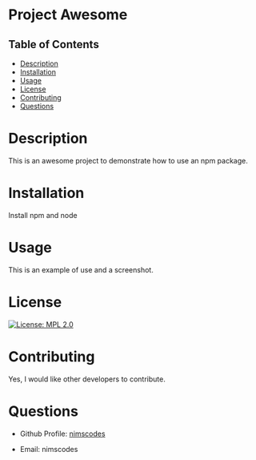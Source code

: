 # Project Awesome

## Table of Contents

- [Description](#description)
- [Installation](#installation)
- [Usage](#usage)
- [License](#license)
- [Contributing](#contributing)
- [Questions](#questions)


# Description

This is an awesome project to demonstrate how to use an npm package.



# Installation

Install npm and node



# Usage

This is an example of use and a screenshot.



# License

[![License: MPL 2.0](https://img.shields.io/badge/License-MPL_2.0-brightgreen.svg)](https://opensource.org/licenses/MPL-2.0)



# Contributing

Yes, I would like other developers to contribute.





# Questions

- Github Profile: [nimscodes](https://github.com/nimscodes)

- Email: nimscodes
